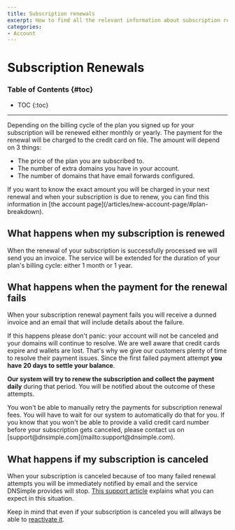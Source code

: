 ```yaml
---
title: Subscription renewals
excerpt: How to find all the relevant information about subscription renewals and how to handle failed subscription renewal payments.
categories:
- Account
---
```


# Subscription Renewals

### Table of Contents {#toc}

* TOC
{:toc}

---

Depending on the billing cycle of the plan you signed up for your subscription will be renewed either monthly or yearly. The payment for the renewal will be charged to the credit card on file. The amount will depend on 3 things:
- The price of the plan you are subscribed to.
- The number of extra domains you have in your account.
- The number of domains that have email forwards configured.

<note>
If you want to know the exact amount you will be charged in your next renewal and when your subscription is due to renew, you can find this information in [the account page](/articles/new-account-page/#plan-breakdown).
</note>

## What happens when my subscription is renewed

When the renewal of your subscription is successfully processed we will send you an invoice. The service will be extended for the duration of your plan's billing cycle: either 1 month or 1 year.


## What happens when the payment for the renewal fails

When your subscription renewal payment fails you will receive a dunned invoice and an email that will include details about the failure.

If this happens please don't panic: your account will not be canceled and your domains will continue to resolve. We are well aware that credit cards expire and wallets are lost. That's why we give our customers plenty of time to resolve their payment issues. Since the first failed payment attempt **you have 20 days to settle your balance**.

**Our system will try to renew the subscription and collect the payment daily** during that period. You will be notified about the outcome of these attempts.

<note>
You won't be able to manually retry the payments for subscription renewal fees. You will have to wait for our system to automatically do that for you.
</note>

<note>
If you know that you won't be able to provide a valid credit card number before your subscription gets canceled, please contact us on [support@dnsimple.com](mailto:support@dnsimple.com).
</note>


## What happens if my subscription is canceled

When your subscription is canceled because of too many failed renewal attempts you will be immediately notified by email and the service DNSimple provides will stop. [This support article](/articles/what-happens-if-i-stop-paying) explains what you can expect in this situation.

Keep in mind that even if your subscription is canceled you will allways be able to [reactivate it](/articles/reactivate-subscription).

